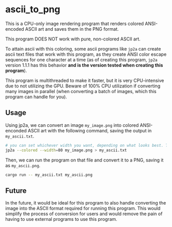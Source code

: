# ascii_to_png

This is a CPU-only image rendering program that renders colored ANSI-encoded ASCII art and saves them in the
PNG format.

This program DOES NOT work with pure, non-colored ASCII art.

To attain ascii with this coloring, some ascii programs like `jp2a`
can create ascii text files that work with this program, as they create ANSI color escape sequences
for one character at a time (as of creating this program, `jp2a` version 1.1.1 has this behavior
**and is the version tested when creating this program**).

This program is multithreaded to make it faster, but it is very CPU-intensive due to not utilizing the GPU.
Beware of 100% CPU utilization if converting many images in parallel (when converting a batch of images,
which this program can handle for you).

## Usage

Using jp2a, we can convert an image `my_image.png` into colored ANSI-enconded
ASCII art with the following command, saving the output in `my_ascii.txt`.

```sh
# you can set whichever width you want, depending on what looks best. This is if we wanted a width of 80.
jp2a --colored --width=80 my_image.png > my_ascii.txt
```

Then, we can run the program on that file and convert it to a PNG, saving it as
`my_ascii.png`.

```sh
cargo run -- my_ascii.txt my_ascii.png
```

## Future

In the future, it would be ideal for this program to also handle converting the image into the ASCII
format required for running this program. This would simplify the process of conversion for users and
would remove the pain of having to use external programs to use this program.
